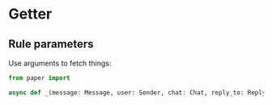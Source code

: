 # Getter


## Rule parameters

Use arguments to fetch things:

```python
from paper import

async def _(message: Message, user: Sender, chat: Chat, reply_to: ReplyToMessage)
```

